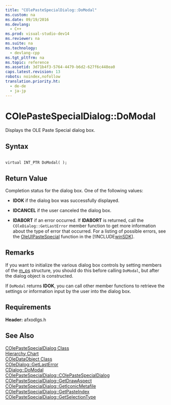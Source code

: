 ```yaml
---
title: "COlePasteSpecialDialog::DoModal"
ms.custom: na
ms.date: 09/19/2016
ms.devlang: 
  - C++
ms.prod: visual-studio-dev14
ms.reviewer: na
ms.suite: na
ms.technology: 
  - devlang-cpp
ms.tgt_pltfrm: na
ms.topic: reference
ms.assetid: 3d71b4f3-5764-4479-b6d2-627f6c448ea0
caps.latest.revision: 13
robots: noindex,nofollow
translation.priority.ht: 
  - de-de
  - ja-jp
---
```

# COlePasteSpecialDialog::DoModal
Displays the OLE Paste Special dialog box.  
  
## Syntax  
  
```  
  
virtual INT_PTR DoModal( );  
```  
  
## Return Value  
 Completion status for the dialog box. One of the following values:  
  
-   **IDOK** if the dialog box was successfully displayed.  
  
-   **IDCANCEL** if the user canceled the dialog box.  
  
-   **IDABORT** if an error occurred. If **IDABORT** is returned, call the `COleDialog::GetLastError` member function to get more information about the type of error that occurred. For a listing of possible errors, see the [OleUIPasteSpecial](http://msdn.microsoft.com/library/windows/desktop/ms694512) function in the [!INCLUDE[winSDK](../vs140/includes/winSDK_md.md)].  
  
## Remarks  
 If you want to initialize the various dialog box controls by setting members of the [m_ps](../vs140/COlePasteSpecialDialog--m_ps.md) structure, you should do this before calling `DoModal`, but after the dialog object is constructed.  
  
 If `DoModal` returns **IDOK**, you can call other member functions to retrieve the settings or information input by the user into the dialog box.  
  
## Requirements  
 **Header:** afxodlgs.h  
  
## See Also  
 [COlePasteSpecialDialog Class](../vs140/COlePasteSpecialDialog-Class.md)   
 [Hierarchy Chart](../vs140/Hierarchy-Chart.md)   
 [COleDataObject Class](../vs140/COleDataObject-Class.md)   
 [COleDialog::GetLastError](../vs140/COleDialog--GetLastError.md)   
 [CDialog::DoModal](../vs140/CDialog--DoModal.md)   
 [COlePasteSpecialDialog::COlePasteSpecialDialog](../vs140/COlePasteSpecialDialog--COlePasteSpecialDialog.md)   
 [COlePasteSpecialDialog::GetDrawAspect](../vs140/COlePasteSpecialDialog--GetDrawAspect.md)   
 [COlePasteSpecialDialog::GetIconicMetafile](../vs140/COlePasteSpecialDialog--GetIconicMetafile.md)   
 [COlePasteSpecialDialog::GetPasteIndex](../vs140/COlePasteSpecialDialog--GetPasteIndex.md)   
 [COlePasteSpecialDialog::GetSelectionType](../vs140/COlePasteSpecialDialog--GetSelectionType.md)